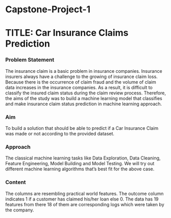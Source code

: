 # Capstone-Project-1

# TITLE: Car Insurance Claims Prediction

### Problem Statement
The insurance claim is a basic problem in insurance companies. Insurance insurers always have a challenge to the growing of insurance claim loss. Because there is the occurrence of claim fraud and the volume of claim data increases in the insurance companies. As a result, it is difficult to classify the insured claim status during the claim review process. Therefore, the aims of the study was to build a machine learning model that classifies and make insurance claim status prediction in machine learning approach.

### Aim
To build a solution that should be able to predict if a Car Insurance Claim was made or not according to the provided dataset.

### Approach
The classical machine learning tasks like Data Exploration, Data Cleaning, Feature Engineering, Model Building and Model Testing. We will try out different machine learning algorithms that’s best fit for the above case.

### Content
The columns are resembling practical world features. The outcome column indicates 1 if a customer has claimed his/her loan else 0. The data has 19 features from there 18 of them are corresponding logs which were taken by the company.
